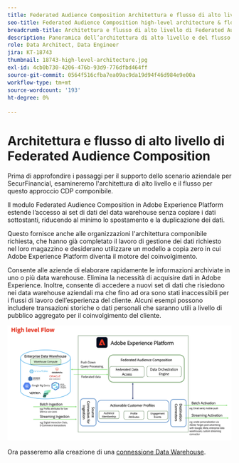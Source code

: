 ```yaml
---
title: Federated Audience Composition Architettura e flusso di alto livello
seo-title: Federated Audience Composition high-level architecture & flow | Engage with audiences directly from your data warehouse using Federated Audience Composition
breadcrumb-title: Architettura e flusso di alto livello di Federated Audience Composition
description: Panoramica dell’architettura di alto livello e del flusso di Federated Audience Composition.
role: Data Architect, Data Engineer
jira: KT-18743
thumbnail: 18743-high-level-architecture.jpg
exl-id: 4cb0b730-4206-476b-93d9-776dfbd464ff
source-git-commit: 0564f516cfba7ea09ac9da19d94f46d984e9e00a
workflow-type: tm+mt
source-wordcount: '193'
ht-degree: 0%

---
```



# Architettura e flusso di alto livello di Federated Audience Composition

Prima di approfondire i passaggi per il supporto dello scenario aziendale per SecurFinancial, esamineremo l&#39;architettura di alto livello e il flusso per questo approccio CDP componibile.

Il modulo Federated Audience Composition in Adobe Experience Platform estende l’accesso ai set di dati del data warehouse senza copiare i dati sottostanti, riducendo al minimo lo spostamento e la duplicazione dei dati.

Questo fornisce anche alle organizzazioni l&#39;architettura componibile richiesta, che hanno già completato il lavoro di gestione dei dati richiesto nel loro magazzino e desiderano utilizzare un modello a copia zero in cui Adobe Experience Platform diventa il motore del coinvolgimento.

Consente alle aziende di elaborare rapidamente le informazioni archiviate in uno o più data warehouse. Elimina la necessità di acquisire dati in Adobe Experience. Inoltre, consente di accedere a nuovi set di dati che risiedono nei data warehouse aziendali ma che fino ad ora sono stati inaccessibili per i flussi di lavoro dell’esperienza del cliente. Alcuni esempi possono includere transazioni storiche o dati personali che saranno utili a livello di pubblico aggregato per il coinvolgimento del cliente.

![fac-architecture](assets/fac-architecture.png)

Ora passeremo alla creazione di una [connessione Data Warehouse](data-warehouse-connection.md).
